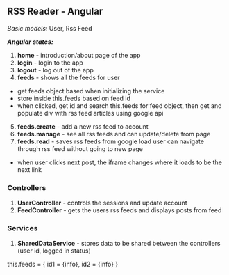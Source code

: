 ## RSS Reader - Angular

_Basic models:_ User, Rss Feed

**_Angular states:_**
1. **home** - introduction/about page of the app
2. **login** - login to the app
3. **logout** - log out of the app
4. **feeds** - shows all the feeds for user
  - get feeds object based when initializing the service
  - store inside this.feeds based on feed id
  - when clicked, get id and search this.feeds for feed object,
    then get and populate div with rss feed articles using google api
5. **feeds.create** - add a new rss feed to account
6. **feeds.manage** - see all rss feeds and can update/delete from page
7. **feeds.read** - saves rss feeds from google load user can navigate through rss feed without going to new page
  - when user clicks next post, the iframe changes where it loads to be the next link

### Controllers
1. __UserController__ - controls the sessions and update account
2. __FeedController__ - gets the users rss feeds and displays posts from feed

### Services
1. __SharedDataService__ - stores data to be shared between the controllers (user id, logged in status)

<!-- Inside FeedsService -->
this.feeds = {
  id1 = {info},
  id2 = {info}
}

  <div data-id={{feed.id}} ng-click="findFeed(feed.id)">

  </div>
